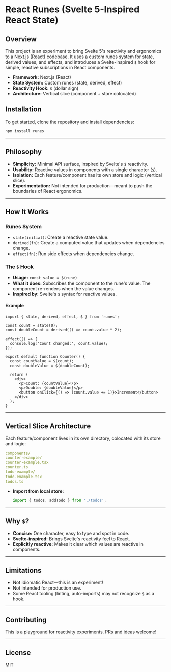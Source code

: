 # React Runes (Svelte 5-Inspired React State)

## Overview

This project is an experiment to bring Svelte 5's reactivity and ergonomics to a Next.js (React) codebase. It uses a custom runes system for state, derived values, and effects, and introduces a Svelte-inspired `$` hook for simple, reactive subscriptions in React components.

- **Framework:** Next.js (React)
- **State System:** Custom runes (state, derived, effect)
- **Reactivity Hook:** `$` (dollar sign)
- **Architecture:** Vertical slice (component + store colocated)

## Installation

To get started, clone the repository and install dependencies:

```bash
npm install runes
```

---

## Philosophy

- **Simplicity:** Minimal API surface, inspired by Svelte's `$` reactivity.
- **Usability:** Reactive values in components with a single character (`$`).
- **Isolation:** Each feature/component has its own store and logic (vertical slice).
- **Experimentation:** Not intended for production—meant to push the boundaries of React ergonomics.

---

## How It Works

### Runes System

- `state(initial)`: Create a reactive state value.
- `derived(fn)`: Create a computed value that updates when dependencies change.
- `effect(fn)`: Run side effects when dependencies change.

### The `$` Hook

- **Usage:** `const value = $(rune)`
- **What it does:** Subscribes the component to the rune's value. The component re-renders when the value changes.
- **Inspired by:** Svelte's `$` syntax for reactive values.

#### Example

```tsx
import { state, derived, effect, $ } from 'runes';

const count = state(0);
const doubleCount = derived(() => count.value * 2);

effect(() => {
  console.log('Count changed:', count.value);
});

export default function Counter() {
  const countValue = $(count);
  const doubleValue = $(doubleCount);

  return (
    <div>
      <p>Count: {countValue}</p>
      <p>Double: {doubleValue}</p>
      <button onClick={() => (count.value += 1)}>Increment</button>
    </div>
  );
}
```

---

## Vertical Slice Architecture

Each feature/component lives in its own directory, colocated with its store and logic:

```yaml
components/
counter-example/
counter-example.tsx
counter.ts
todo-example/
todo-example.tsx
todos.ts
```

- **Import from local store:**
  ```ts
  import { todos, addTodo } from './todos';
  ```

---

## Why `$`?

- **Concise:** One character, easy to type and spot in code.
- **Svelte-inspired:** Brings Svelte's reactivity feel to React.
- **Explicitly reactive:** Makes it clear which values are reactive in components.

---

## Limitations

- Not idiomatic React—this is an experiment!
- Not intended for production use.
- Some React tooling (linting, auto-imports) may not recognize `$` as a hook.

---

## Contributing

This is a playground for reactivity experiments. PRs and ideas welcome!

---

## License

MIT
